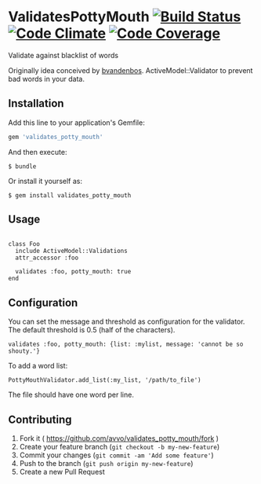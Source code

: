 # ValidatesPottyMouth [![Build Status](https://travis-ci.org/avvo/validates_potty_mouth.png)](https://travis-ci.org/avvo/validates_potty_mouth) [![Code Climate](https://codeclimate.com/github/avvo/validates_potty_mouth.png)](https://codeclimate.com/github/avvo/validates_potty_mouth) [![Code Coverage](https://codeclimate.com/github/avvo/validates_potty_mouth/coverage.png)](https://codeclimate.com/github/avvo/validates_potty_mouth)

Validate against blacklist of words

Originally idea conceived by [bvandenbos](https://github.com/bvandenbos). ActiveModel::Validator
to prevent bad words in your data.

## Installation

Add this line to your application's Gemfile:

```ruby
gem 'validates_potty_mouth'
```

And then execute:

    $ bundle

Or install it yourself as:

    $ gem install validates_potty_mouth

## Usage

```

class Foo
  include ActiveModel::Validations
  attr_accessor :foo

  validates :foo, potty_mouth: true
end

```

## Configuration

You can set the message and threshold as configuration for the validator. The default threshold is 0.5 (half of the characters).

    validates :foo, potty_mouth: {list: :mylist, message: 'cannot be so shouty.'}

To add a word list:

    PottyMouthValidator.add_list(:my_list, '/path/to_file')

The file should have one word per line.

## Contributing

1. Fork it ( https://github.com/avvo/validates_potty_mouth/fork )
2. Create your feature branch (`git checkout -b my-new-feature`)
3. Commit your changes (`git commit -am 'Add some feature'`)
4. Push to the branch (`git push origin my-new-feature`)
5. Create a new Pull Request
